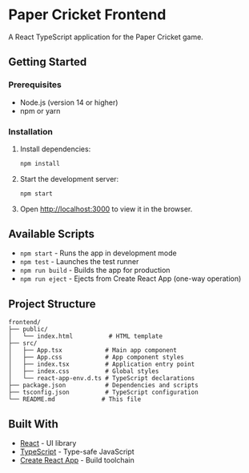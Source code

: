 # Paper Cricket Frontend

A React TypeScript application for the Paper Cricket game.

## Getting Started

### Prerequisites

- Node.js (version 14 or higher)
- npm or yarn

### Installation

1. Install dependencies:
   ```bash
   npm install
   ```

2. Start the development server:
   ```bash
   npm start
   ```

3. Open [http://localhost:3000](http://localhost:3000) to view it in the browser.

## Available Scripts

- `npm start` - Runs the app in development mode
- `npm test` - Launches the test runner
- `npm run build` - Builds the app for production
- `npm run eject` - Ejects from Create React App (one-way operation)

## Project Structure

```
frontend/
├── public/
│   └── index.html          # HTML template
├── src/
│   ├── App.tsx            # Main app component
│   ├── App.css            # App component styles
│   ├── index.tsx          # Application entry point
│   ├── index.css          # Global styles
│   └── react-app-env.d.ts # TypeScript declarations
├── package.json           # Dependencies and scripts
├── tsconfig.json          # TypeScript configuration
└── README.md             # This file
```

## Built With

- [React](https://reactjs.org/) - UI library
- [TypeScript](https://www.typescriptlang.org/) - Type-safe JavaScript
- [Create React App](https://create-react-app.dev/) - Build toolchain